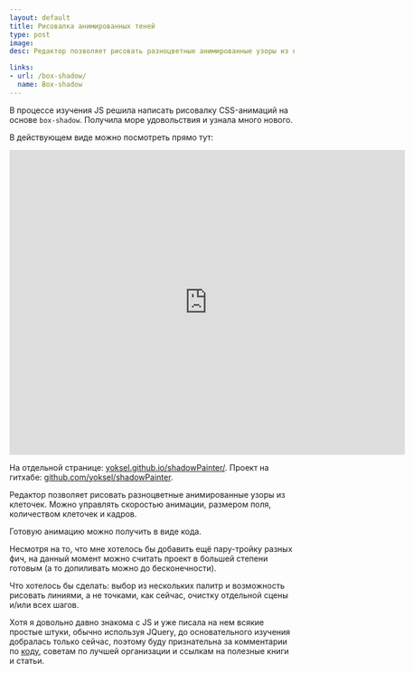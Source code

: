 ```yaml
---
layout: default
title: Рисовалка анимированных теней
type: post
image: 
desc: Редактор позволяет рисовать разноцветные анимированные узоры из клеточек. Можно управлять скоростью анимации, размером поля, количеством клеточек и кадров.

links: 
- url: /box-shadow/
  name: Box-shadow
---
```


В процессе изучения JS решила написать рисовалку CSS-анимаций на основе <code>box-shadow</code>. Получила море удовольствия и узнала много нового.<!--more-->

В действующем виде можно посмотреть прямо тут:

<div style="text-align: center"><iframe src="http://yoksel.github.io/shadowPainter/" frameborder="0" width="700" height="540"></iframe></div>

На отдельной странице: <a href="http://yoksel.github.io/shadowPainter/">yoksel.github.io/shadowPainter/</a>.
Проект на гитхабе: <a href="https://github.com/yoksel/shadowPainter">github.com/yoksel/shadowPainter</a>.

Редактор позволяет рисовать разноцветные анимированные узоры из клеточек. Можно управлять скоростью анимации, размером поля, количеством клеточек и кадров.

Готовую анимацию можно получить в виде кода.

Несмотря на то, что мне хотелось бы добавить ещё пару-тройку разных фич, на данный момент можно считать проект в большей степени готовым (а то допиливать можно до бесконечности).

Что хотелось бы сделать: выбор из нескольких палитр и возможность рисовать линиями, а не точками, как сейчас, очистку отдельной сцены и/или всех шагов.

Хотя я довольно давно знакома с JS и уже писала на нем всякие простые штуки, обычно используя JQuery, до основательного изучения добралась только сейчас, поэтому буду признательна за комментарии по <a href="https://github.com/yoksel/shadowPainter/blob/master/assets/js/script.js">коду</a>, советам по лучшей организации и ссылкам на полезные книги и статьи.